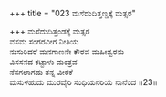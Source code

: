 +++
title = "023 ಮಸೆದುದಿತ್ತಣ್ಡಕ್ಕೆ ಮತ್ಸರ"

+++
ಮಸೆದುದಿತ್ತಂಡಕ್ಕೆ ಮತ್ಸರ   
ವಸಮ ಸಂಗರವೀಗ ನೀತಿಯ   
ನುಸುರಿದರೆ ಮನಗಾಣನೇ ಕೌರವ ಮಹೀಶ್ವರನು   
ವಿಸಸನದ ಕಟ್ಟಾಳು ಮಂತ್ರವ   
ನೆಸಗಲಾಗದು ತನ್ನ ವೀರಕೆ   
ಮಸುಳಹುದು ಮುರವೈರಿ ಸಂಧಿಯನರಿಯೆ ನಾನೆಂದ   ॥23॥
